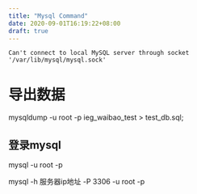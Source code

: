 ```yaml
---
title: "Mysql Command"
date: 2020-09-01T16:19:22+08:00
draft: true
---
```


```shell
Can't connect to local MySQL server through socket '/var/lib/mysql/mysql.sock' 
```


# 导出数据
mysqldump -u root -p ieg_waibao_test > test_db.sql;

## 登录mysql
mysql -u root -p


mysql -h 服务器ip地址 -P 3306 -u root -p